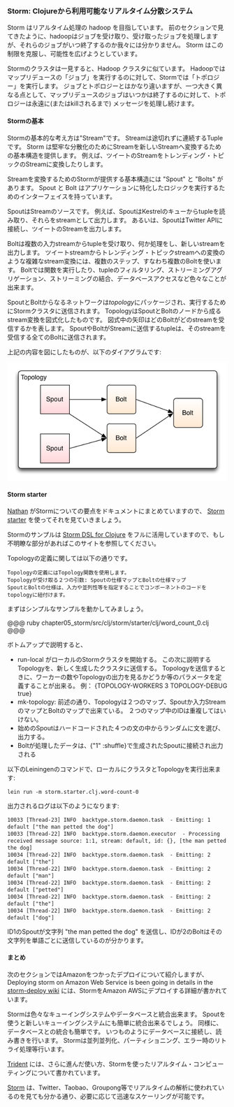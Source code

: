 ### Storm: Clojureから利用可能なリアルタイム分散システム

Storm はリアルタイム処理の hadoop を目指しています。 前のセクションで見てきたように、hadoopはジョブを受け取り、受け取ったジョブを処理しますが、それらのジョブがいつ終了するのか我々には分かりません。
Storm はこの制限を克服し、可能性を広げようとしています。

Stormのクラスタは一見すると、Hadoop クラスタに似ています。 Hadoopではマップリデュースの「ジョブ」を実行するのに対して、Stormでは「トポロジー」を実行します。 ジョブとトポロジーとはかなり違いますが、一つ大きく異なる点として、マップリデュースのジョブはいつかは終了するのに対して、トポロジーは永遠に(またはkillされるまで)
メッセージを処理し続けます。

#### Stormの基本

Stormの基本的な考え方は"Stream"です。 Streamは途切れずに連続するTupleです。 Storm は堅牢な分散化のためにStreamを新しいStreamへ変換するための基本構造を提供します。 例えば、ツイートのStreamをトレンディング・トピックのStreamに変換したりします。

Streamを変換するためのStormが提供する基本構造には "Spout" と "Bolts" があります。 Spout と Bolt はアプリケーションに特化したロジックを実行するためのインターフェイスを持っています。

SpoutはStreamのソースです。 例えば、SpoutはKestrelのキューからtupleを読み取り、それらをstreamとして出力します。 あるいは、SpoutはTwitter APIに接続し、ツイートのStreamを出力します。

Boltは複数の入力streamからtupleを受け取り、何か処理をし、新しいstreamを出力します。 ツイートstreamからトレンディング・トピックstreamへの変換のような複雑なstream変換には、複数のステップ、すなわち複数のBoltを使います。 Boltでは関数を実行したり、tupleのフィルタリング、ストリーミングアグリゲーション、ストリーミングの結合、データベースアクセスなど色々なことが出来ます。

SpoutとBoltからなるネットワークは*topology*にパッケージされ、実行するためにStormクラスタに送信されます。 TopologyはSpoutとBoltのノードから成るstream変換を図式化したものです。 図式中の矢印はどのBoltがどのstreamを受信するかを表します。 SpoutやBoltがStreamに送信するtupleは、そのstreamを受信する全てのBoltに送信されます。

上記の内容を図にしたものが、以下のダイアグラムです:

![toplogy](../images/chap05/topology.png)

#### Storm starter

[Nathan](https://github.com/nathanmarz) がStormについての要点をドキュメントにまとめていますので、 [Storm starter](https://github.com/nathanmarz/storm-starter) を使ってそれを見ていきましょう。

Stormのサンプルは [Storm DSL for Clojure](https://github.com/nathanmarz/storm/wiki/Clojure-DSL) をフルに活用していますので、もし不明瞭な部分があればこのサイトを参照してください。

Topologyの定義に関しては以下の通りです。

    Topologyの定義にはTopology関数を使用します。
    Topologyが受け取る２つの引数: Spoutの仕様マップとBoltの仕様マップ
    SpoutとBoltの仕様は、入力や並列性等を指定することでコンポーネントのコードをtopologyに紐付けます。

まずはシンプルなサンプルを動かしてみましょう。

@@@ ruby chapter05_storm/src/clj/storm/starter/clj/word_count_0.clj @@@

ボトムアップで説明すると、

* run-local がローカルのStormクラスタを開始する。 この次に説明するTopologyを、新しく生成したクラスタに送信する。 Topologyを送信するときに、ワーカーの数やTopologyの出力を見るかどうか等のパラメータを定義することが出来る。 例： {TOPOLOGY-WORKERS 3 TOPOLOGY-DEBUG true}
* mk-topology: 前述の通り、Topologyは２つのマップ、Spoutか入力StreamのマップとBoltのマップで出来ている。 ２つのマップ中のIDは重複してはいけない。
* 始めのSpoutはハードコードされた４つの文の中からランダムに文を選び、出力する。
* Boltが処理したデータは、{"1" :shuffle}で生成されたSpoutに接続され出力される

以下のLeiningenのコマンドで、ローカルにクラスタとTopologyを実行出来ます:

    lein run -m storm.starter.clj.word-count-0

出力されるログは以下のようになります:

    10033 [Thread-23] INFO  backtype.storm.daemon.task  - Emitting: 1 default ["the man petted the dog"]
    10033 [Thread-22] INFO  backtype.storm.daemon.executor  - Processing received message source: 1:1, stream: default, id: {}, [the man petted the dog]
    10034 [Thread-22] INFO  backtype.storm.daemon.task  - Emitting: 2 default ["the"]
    10034 [Thread-22] INFO  backtype.storm.daemon.task  - Emitting: 2 default ["man"]
    10034 [Thread-22] INFO  backtype.storm.daemon.task  - Emitting: 2 default ["petted"]
    10034 [Thread-22] INFO  backtype.storm.daemon.task  - Emitting: 2 default ["the"]
    10034 [Thread-22] INFO  backtype.storm.daemon.task  - Emitting: 2 default ["dog"]

ID1のSpoutが文字列 "the man petted the dog" を送信し、IDが2のBoltはその文字列を単語ごとに送信しているのが分かります。

#### まとめ

次のセクションではAmazonをつかったデプロイについて紹介しますが、Deploying storm on Amazon Web Service is been going in details in the [storm-deploy wiki](https://github.com/nathanmarz/storm-deploy/wiki) には、StormをAmazon AWSにデプロイする詳細が書かれています。

Stormは色々なキューイングシステムやデータベースと統合出来ます。 Spoutを使うと新しいキューイングシステムにも簡単に統合出来るでしょう。
同様に、データベースとの統合も簡単です。 いつものようにデータベースに接続し、読み書きを行います。 Stormは並列並列化、パーティショニング、エラー時のリトライ処理等行います。

[Trident](https://github.com/nathanmarz/storm/wiki/Trident-tutorial) には、さらに進んだ使い方、Stormを使ったリアルタイム・コンピューティングについて書かれています。

[Storm](http://storm-project.net/) は、Twitter、Taobao、Groupong等でリアルタイムの解析に使われているのを見ても分かる通り、必要に応じて迅速なスケーリングが可能です。

